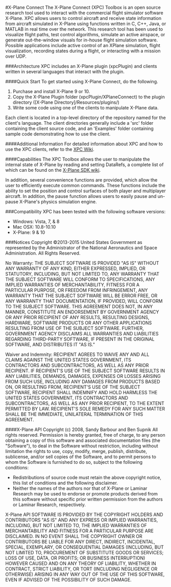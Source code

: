 #X-Plane Connect
The X-Plane Connect (XPC) Toolbox is an open source research tool used to interact with the commercial flight simulator software X-Plane. XPC allows users to control aircraft and receive state information from aircraft simulated in X-Plane using functions written in C, C++, Java, or MATLAB in real time over the network. This research tool has been used to visualize flight paths, test control algorithms, simulate an active airspace, or generate out-the-window visuals for in-house flight simulation software. Possible applications include active control of an XPlane simulation, flight visualization, recording states during a flight, or interacting with a mission over UDP.

###Architecture
XPC includes an X-Plane plugin (xpcPlugin) and clients written in several languages that interact with the plugin.

####Quick Start
To get started using X-Plane Connect, do the following.

1. Purchase and install X-Plane 9 or 10.
2. Copy the X-Plane Plugin folder (xpcPlugin/XPlaneConnect) to the plugin directory ([X-Plane Directory]/Resources/plugins/)
3. Write some code using one of the clients to manipulate X-Plane data.

Each client is located in a top-level directory of the repository named for the client's language. The client directories generally include a 'src' folder containing the client source code, and an 'Examples' folder containing sample code demonstrating how to use the client.

####Additional Information
For detailed information about XPC and how to use the XPC clients, refer to the [XPC Wiki](https://github.com/nasa/XPlaneConnect/wiki).

####Capabilities
The XPC Toolbox allows the user to manipulate the internal state of X-Plane by reading and setting DataRefs, a complete list of which can be found on the [X-Plane SDK wiki](http://www.xsquawkbox.net/xpsdk/docs/DataRefs.html).

In addition, several convenience functions are provided, which allow the user to efficiently execute common commands. These functions include the ability to set the position and control surfaces of both player and multiplayer aircraft. In addition, the pause function allows users to easily pause and un-pause X-Plane's physics simulation engine.

###Compatibility
XPC has been tested with the following software versions:
* Windows: Vista, 7, & 8
* Mac OSX: 10.8-10.10
* X-Plane: 9 & 10

###Notices
Copyright ©2013-2015 United States Government as represented by the Administrator of the National Aeronautics and Space Administration.  All Rights Reserved.

No Warranty: THE SUBJECT SOFTWARE IS PROVIDED "AS IS" WITHOUT ANY WARRANTY OF ANY KIND, EITHER EXPRESSED, IMPLIED, OR STATUTORY, INCLUDING, BUT NOT LIMITED TO, ANY WARRANTY THAT THE SUBJECT SOFTWARE WILL CONFORM TO SPECIFICATIONS, ANY IMPLIED WARRANTIES OF MERCHANTABILITY, FITNESS FOR A PARTICULAR PURPOSE, OR FREEDOM FROM INFRINGEMENT, ANY WARRANTY THAT THE SUBJECT SOFTWARE WILL BE ERROR FREE, OR ANY WARRANTY THAT DOCUMENTATION, IF PROVIDED, WILL CONFORM TO THE SUBJECT SOFTWARE. THIS AGREEMENT DOES NOT, IN ANY MANNER, CONSTITUTE AN ENDORSEMENT BY GOVERNMENT AGENCY OR ANY PRIOR RECIPIENT OF ANY RESULTS, RESULTING DESIGNS, HARDWARE, SOFTWARE PRODUCTS OR ANY OTHER APPLICATIONS RESULTING FROM USE OF THE SUBJECT SOFTWARE.  FURTHER, GOVERNMENT AGENCY DISCLAIMS ALL WARRANTIES AND LIABILITIES REGARDING THIRD-PARTY SOFTWARE, IF PRESENT IN THE ORIGINAL SOFTWARE, AND DISTRIBUTES IT "AS IS."

Waiver and Indemnity:  RECIPIENT AGREES TO WAIVE ANY AND ALL CLAIMS AGAINST THE UNITED STATES GOVERNMENT, ITS CONTRACTORS AND SUBCONTRACTORS, AS WELL AS ANY PRIOR RECIPIENT.  IF RECIPIENT'S USE OF THE SUBJECT SOFTWARE RESULTS IN ANY LIABILITIES, DEMANDS, DAMAGES, EXPENSES OR LOSSES ARISING FROM SUCH USE, INCLUDING ANY DAMAGES FROM PRODUCTS BASED ON, OR RESULTING FROM, RECIPIENT'S USE OF THE SUBJECT SOFTWARE, RECIPIENT SHALL INDEMNIFY AND HOLD HARMLESS THE UNITED STATES GOVERNMENT, ITS CONTRACTORS AND SUBCONTRACTORS, AS WELL AS ANY PRIOR RECIPIENT, TO THE EXTENT PERMITTED BY LAW.  RECIPIENT'S SOLE REMEDY FOR ANY SUCH MATTER SHALL BE THE IMMEDIATE, UNILATERAL TERMINATION OF THIS AGREEMENT.

####X-Plane API
Copyright (c) 2008, Sandy Barbour and Ben Supnik  All rights reserved.
Permission is hereby granted, free of charge, to any person obtaining a copy of this software and associated documentation files (the "Software"), to deal in the Software without restriction, including without limitation the rights to use, copy, modify, merge, publish, distribute, sublicense, and/or sell copies of the Software, and to permit persons to whom the Software is furnished to do so, subject to the following conditions:
 
* Redistributions of source code must retain the above copyright notice, this list of conditions and the following disclaimer.
* Neither the names of the authors nor that of X-Plane or Laminar Research may be used to endorse or promote products derived from this software without specific prior written permission from the authors or Laminar Research, respectively.
 
X-Plane API SOFTWARE IS PROVIDED BY THE COPYRIGHT HOLDERS AND CONTRIBUTORS "AS IS" AND ANY EXPRESS OR IMPLIED WARRANTIES, INCLUDING, BUT NOT LIMITED TO, THE IMPLIED WARRANTIES OF MERCHANTABILITY AND FITNESS FOR A PARTICULAR PURPOSE ARE DISCLAIMED. IN NO EVENT SHALL THE COPYRIGHT OWNER OR CONTRIBUTORS BE LIABLE FOR ANY DIRECT, INDIRECT, INCIDENTAL, SPECIAL, EXEMPLARY, OR CONSEQUENTIAL DAMAGES (INCLUDING, BUT NOT LIMITED TO, PROCUREMENT OF SUBSTITUTE GOODS OR SERVICES; LOSS OF USE, DATA, OR PROFITS; OR BUSINESS INTERRUPTION) HOWEVER CAUSED AND ON ANY THEORY OF LIABILITY, WHETHER IN CONTRACT, STRICT LIABILITY, OR TORT (INCLUDING NEGLIGENCE OR OTHERWISE) ARISING IN ANY WAY OUT OF THE USE OF THIS SOFTWARE, EVEN IF ADVISED OF THE POSSIBILITY OF SUCH DAMAGE.
